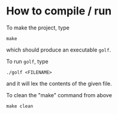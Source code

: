 # How to compile / run
To make the project, type
```
make
```
which should produce an executable `golf`.

To run `golf`, type
```
./golf <FILENAME>
```
and it will lex the contents of the given file.

To clean the "make" command from above
```
make clean
```